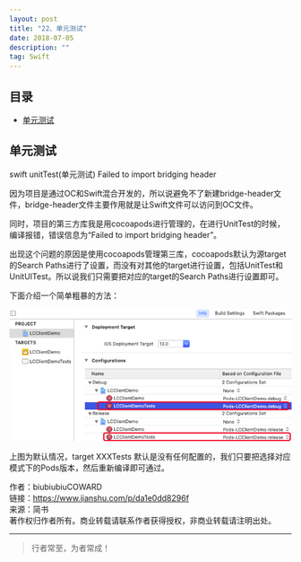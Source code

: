 ```yaml
---
layout: post
title: "22、单元测试"
date: 2018-07-05
description: ""
tag: Swift
---
```



## 目录
* [单元测试](#content1)




<!-- ************************************************ -->
## <a id="content1"></a>单元测试


swift unitTest(单元测试) Failed to import bridging header

因为项目是通过OC和Swift混合开发的，所以说避免不了新建bridge-header文件，bridge-header文件主要作用就是让Swift文件可以访问到OC文件。

同时，项目的第三方库我是用cocoapods进行管理的，在进行UnitTest的时候，编译报错，错误信息为“Failed to import bridging header”。

出现这个问题的原因是使用cocoapods管理第三库，cocoapods默认为源target的Search Paths进行了设置，而没有对其他的target进行设置，包括UnitTest和UnitUITest。所以说我们只需要把对应的target的Search Paths进行设置即可。

下面介绍一个简单粗暴的方法：

<img src="images/Swift/swift22_0.png">

上图为默认情况，target XXXTests 默认是没有任何配置的，我们只要把选择对应模式下的Pods版本，然后重新编译即可通过。

作者：biubiubiuCOWARD       
链接：https://www.jianshu.com/p/da1e0dd8296f       
来源：简书       
著作权归作者所有。商业转载请联系作者获得授权，非商业转载请注明出处。       



----------
>  行者常至，为者常成！

